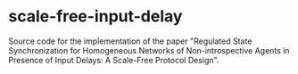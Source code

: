 # scale-free-input-delay
Source code for the implementation of the paper "Regulated State Synchronization for Homogeneous Networks of Non-introspective Agents in Presence of Input Delays: A Scale-Free Protocol Design".
